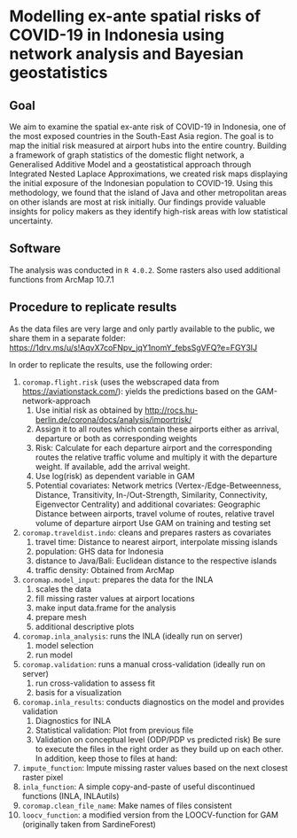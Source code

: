 # Modelling ex-ante spatial risks of COVID-19 in Indonesia using network analysis and Bayesian geostatistics
## Goal
We aim to examine the spatial ex-ante risk of COVID-19 in Indonesia, one of the most exposed countries in the South-East Asia region. The goal is to map the initial risk measured at airport hubs into the entire country. Building a framework of graph statistics of the domestic flight network, a Generalised Additive Model and a geostatistical approach through Integrated Nested Laplace Approximations, we created risk maps displaying the initial exposure of the Indonesian population to COVID-19. Using this methodology, we found that the island of Java and other metropolitan areas on other islands are most at risk initially. 
Our findings provide valuable insights for policy makers as they identify high-risk areas with low statistical uncertainty.
## Software
The analysis was conducted in `R 4.0.2`. Some rasters also used additional functions from ArcMap 10.7.1
## Procedure to replicate results
As the data files are very large and only partly available to the public, we share them in a separate folder: https://1drv.ms/u/s!AqvX7coFNpv_jqY1nomY_febsSgVFQ?e=FGY3IJ

In order to replicate the results, use the following order:
1. `coromap.flight.risk` (uses the webscraped data from https://aviationstack.com/): yields the predictions based on the GAM-network-approach
    1.  Use initial risk as obtained by http://rocs.hu-berlin.de/corona/docs/analysis/importrisk/
    1.  Assign it to all routes which contain these airports either as arrival, departure or both as corresponding weights
    1.  Risk: Calculate for each departure airport and the corresponding routes the relative traffic volume and multiply it with the departure weight. If available, add the arrival weight.
    1.  Use log(risk) as dependent variable in GAM
    1.  Potential covariates: Network metrics (Vertex-/Edge-Betweenness, Distance, Transitivity, In-/Out-Strength, Similarity, Connectivity, Eigenvector Centrality) and 
     additional covariates: Geographic Distance between airports, travel volume of routes, relative travel volume of departure airport
    Use GAM on training and testing set
1. `coromap.traveldist.indo`: cleans and prepares rasters as covariates
    1. travel time: Distance to nearest airport, interpolate missing islands
    1. population: GHS data for Indonesia
    1. distance to  Java/Bali: Euclidean distance to the respective islands
    1. traffic density: Obtained from ArcMap
1. `coromap.model_input`: prepares the data for the INLA 
    1. scales the data
    1. fill missing raster values at airport locations
    1. make input data.frame for the analysis
    1. prepare mesh
    1. additional descriptive plots
1. `coromap.inla_analysis`: runs the INLA (ideally run on server)
    1. model selection
    1. run model
1. `coromap.validation`: runs a manual cross-validation (ideally run on server)
    1. run cross-validation to assess fit
    1. basis for a visualization
1. `coromap.inla_results`: conducts diagnostics on the model and provides validation
    1. Diagnostics for INLA
    1. Statistical validation: Plot from previous file
    1. Validation on conceptual level (ODP/PDP vs predicted risk)
Be sure to execute the files in the right order as they build up on each other.
In addition, keep those to files at hand:
1. `impute_function`: Impute missing raster values based on the next closest raster pixel
1. `inla_function`: A simple copy-and-paste of useful discontinued functions (INLA, INLAutils)
1. `coromap.clean_file_name`: Make names of files consistent
1. `loocv_function`: a modified version from the LOOCV-function for GAM (originally taken from SardineForest)


